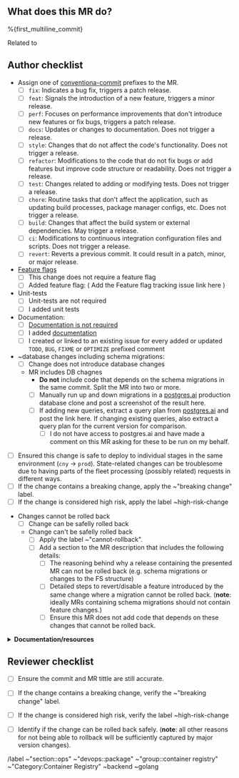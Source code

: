## What does this MR do?

<!-- Describe your changes here -->

%{first_multiline_commit}

Related to <!-- add the issue URL here -->

## Author checklist

- Assign one of [conventiona-commit](https://www.conventionalcommits.org/en/v1.0.0/#summary) prefixes to the MR.
  - [ ] `fix`: Indicates a bug fix, triggers a patch release.
  - [ ] `feat`: Signals the introduction of a new feature, triggers a minor release.
  - [ ] `perf`: Focuses on performance improvements that don't introduce new features or fix bugs, triggers a patch release.
  - [ ] `docs`: Updates or changes to documentation. Does not trigger a release.
  - [ ] `style`: Changes that do not affect the code's functionality. Does not trigger a release.
  - [ ] `refactor`: Modifications to the code that do not fix bugs or add features but improve code structure or readability. Does not trigger a release.
  - [ ] `test`: Changes related to adding or modifying tests. Does not trigger a release.
  - [ ] `chore`: Routine tasks that don't affect the application, such as updating build processes, package manager configs, etc. Does not trigger a release.
  - [ ] `build`: Changes that affect the build system or external dependencies. May trigger a release.
  - [ ] `ci`: Modifications to continuous integration configuration files and scripts. Does not trigger a release.
  - [ ] `revert`: Reverts a previous commit. It could result in a patch, minor, or major release.
- [Feature flags](https://gitlab.com/gitlab-org/container-registry/-/blob/master/docs/feature-flags.md)
    - [ ] This change does not require a feature flag
    - [ ] Added feature flag: ( Add the Feature flag tracking issue link here )
- Unit-tests
  - [ ] Unit-tests are not required
  - [ ] I added unit tests
- Documentation:
  - [ ] [Documentation is not required](https://about.gitlab.com/handbook/engineering/ux/technical-writing/workflow/#when-documentation-is-required)
  - [ ] I added [documentation](https://docs.gitlab.com/ee/development/documentation/workflow.html)
  - [ ] I created or linked to an existing issue for every added or updated `TODO`, `BUG`, `FIXME` or `OPTIMIZE` prefixed comment
- ~database changes including schema migrations:
  - [ ] Change does not introduce database changes
  - MR includes DB chagnes
    - **Do not** include code that depends on the schema migrations in the same commit. Split the MR into two or more.
    - [ ] Manually run up and down migrations in a [postgres.ai](https://console.postgres.ai/gitlab/joe-instances/68) production database clone and post a screenshot of the result here.
    - [ ] If adding new queries, extract a query plan from [postgres.ai](https://console.postgres.ai/gitlab/joe-instances/68) and post the link here. If changing existing queries, also extract a query plan for the current version for comparison.
      - [ ] I do not have access to postgres.ai and have made a comment on this MR asking for these to be run on my behalf.
- [ ] Ensured this change is safe to deploy to individual stages in the same environment (`cny` -> `prod`). State-related changes can be troublesome due to having parts of the fleet processing (possibly related) requests in different ways.
- [ ] If the change contains a breaking change, apply the ~"breaking change" label.
- [ ] If the change is considered high risk, apply the label ~high-risk-change
- Changes cannot be rolled back
  - [ ] Change can be safelly rolled back
  - Change can't be safelly rolled back
    - [ ] Apply the label ~"cannot-rollback".
    - [ ] Add a section to the MR description that includes the following details:
       - [ ] The reasoning behind why a release containing the presented MR can not be rolled back (e.g. schema migrations or changes to the FS structure) 
       - [ ] Detailed steps to revert/disable a feature introduced by the same change where a migration cannot be rolled back. (**note**: ideally MRs containing schema migrations should not contain feature changes.)
       - [ ] Ensure this MR does not add code that depends on these changes that cannot be rolled back.

</details>

<details><summary><b>Documentation/resources</b></summary>

[Code review guidelines](https://docs.gitlab.com/ee/development/code_review.html)

[Go Style guidelines](https://docs.gitlab.com/ee/development/go_guide/)

</details>

## Reviewer checklist

- [ ] Ensure the commit and MR tittle are still accurate.
- [ ] If the change contains a breaking change, verify the ~"breaking change" label.
- [ ] If the change is considered high risk, verify the label ~high-risk-change
- [ ] Identify if the change can be rolled back safely. (**note**: all other reasons for not being able to rollback will be sufficiently captured by major version changes).


<!-- Labels - do not remove -->
/label ~"section::ops" ~"devops::package" ~"group::container registry" ~"Category:Container Registry" ~backend ~golang
